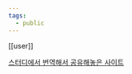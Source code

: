 ```yaml
---
tags:
  - public
---
```

[[user]]


[스터디에서 번역해서 공유해놓은 사이트](https://docs.google.com/spreadsheets/d/1l3ZWj6O32ImqAHRhLYsnJL2fuBm9AEGf6RO4UUTUBd4/htmlview?fs=e&s=cl&urp=gmail_link) 


